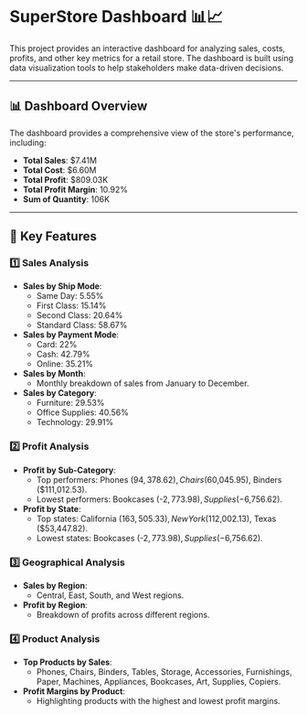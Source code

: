 # SuperStore Dashboard 📊📈

This project provides an interactive dashboard for analyzing sales, costs, profits, and other key metrics for a retail store. The dashboard is built using data visualization tools to help stakeholders make data-driven decisions.

---

## 📊 **Dashboard Overview**
The dashboard provides a comprehensive view of the store's performance, including:
- **Total Sales**: $7.41M
- **Total Cost**: $6.60M
- **Total Profit**: $809.03K
- **Total Profit Margin**: 10.92%
- **Sum of Quantity**: 106K

---

## 📂 **Key Features**
### 1️⃣ **Sales Analysis**
- **Sales by Ship Mode**:
  - Same Day: 5.55%
  - First Class: 15.14%
  - Second Class: 20.64%
  - Standard Class: 58.67%
- **Sales by Payment Mode**:
  - Card: 22%
  - Cash: 42.79%
  - Online: 35.21%
- **Sales by Month**:
  - Monthly breakdown of sales from January to December.
- **Sales by Category**:
  - Furniture: 29.53%
  - Office Supplies: 40.56%
  - Technology: 29.91%

### 2️⃣ **Profit Analysis**
- **Profit by Sub-Category**:
  - Top performers: Phones ($94,378.62), Chairs ($60,045.95), Binders ($111,012.53).
  - Lowest performers: Bookcases (-$2,773.98), Supplies (-$6,756.62).
- **Profit by State**:
  - Top states: California ($163,505.33), New York ($112,002.13), Texas ($53,447.82).
  - Lowest states: Bookcases (-$2,773.98), Supplies (-$6,756.62).

### 3️⃣ **Geographical Analysis**
- **Sales by Region**:
  - Central, East, South, and West regions.
- **Profit by Region**:
  - Breakdown of profits across different regions.

### 4️⃣ **Product Analysis**
- **Top Products by Sales**:
  - Phones, Chairs, Binders, Tables, Storage, Accessories, Furnishings, Paper, Machines, Appliances, Bookcases, Art, Supplies, Copiers.
- **Profit Margins by Product**:
  - Highlighting products with the highest and lowest profit margins.



